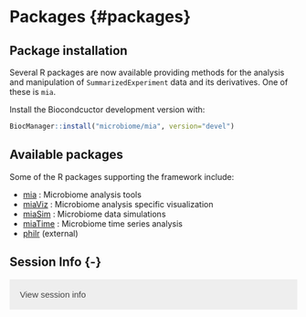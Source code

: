 # Packages {#packages}


<script>
document.addEventListener("click", function (event) {
    if (event.target.classList.contains("rebook-collapse")) {
        event.target.classList.toggle("active");
        var content = event.target.nextElementSibling;
        if (content.style.display === "block") {
            content.style.display = "none";
        } else {
            content.style.display = "block";
        }
    }
})
</script>

<style>
.rebook-collapse {
  background-color: #eee;
  color: #444;
  cursor: pointer;
  padding: 18px;
  width: 100%;
  border: none;
  text-align: left;
  outline: none;
  font-size: 15px;
}

.rebook-content {
  padding: 0 18px;
  display: none;
  overflow: hidden;
  background-color: #f1f1f1;
}
</style>


## Package installation

Several R packages are now available providing methods for the
analysis and manipulation of `SummarizedExperiment` data and its
derivatives. One of these is `mia`.

Install the Biocondcuctor development version with:


```r
BiocManager::install("microbiome/mia", version="devel")
```


## Available packages

Some of the R packages supporting the framework include:

- [mia](microbiome.github.io/mia) : Microbiome analysis tools   
- [miaViz](microbiome.github.io/miaViz) : Microbiome analysis specific visualization
- [miaSim](microbiome.github.io/miaSim) : Microbiome data simulations
- [miaTime](microbiome.github.io/miaTime) : Microbiome time series analysis
- [philr](http://bioconductor.org/packages/devel/bioc/html/philr.html) (external)



## Session Info {-}

<button class="rebook-collapse">View session info</button>
<div class="rebook-content">
```
R version 4.1.1 (2021-08-10)
Platform: x86_64-pc-linux-gnu (64-bit)
Running under: Ubuntu 20.04.3 LTS

Matrix products: default
BLAS/LAPACK: /usr/lib/x86_64-linux-gnu/openblas-pthread/libopenblasp-r0.3.8.so

locale:
 [1] LC_CTYPE=en_US.UTF-8       LC_NUMERIC=C              
 [3] LC_TIME=en_US.UTF-8        LC_COLLATE=en_US.UTF-8    
 [5] LC_MONETARY=en_US.UTF-8    LC_MESSAGES=C             
 [7] LC_PAPER=en_US.UTF-8       LC_NAME=C                 
 [9] LC_ADDRESS=C               LC_TELEPHONE=C            
[11] LC_MEASUREMENT=en_US.UTF-8 LC_IDENTIFICATION=C       

attached base packages:
[1] stats     graphics  grDevices utils     datasets  methods   base     

other attached packages:
[1] BiocStyle_2.21.4 rebook_1.3.1    

loaded via a namespace (and not attached):
 [1] graph_1.71.2        knitr_1.36          magrittr_2.0.1     
 [4] BiocGenerics_0.39.2 R6_2.5.1            rlang_0.4.11       
 [7] fastmap_1.1.0       stringr_1.4.0       tools_4.1.1        
[10] xfun_0.26           jquerylib_0.1.4     htmltools_0.5.2    
[13] CodeDepends_0.6.5   yaml_2.2.1          digest_0.6.28      
[16] bookdown_0.24       dir.expiry_1.1.0    BiocManager_1.30.16
[19] codetools_0.2-18    sass_0.4.0          evaluate_0.14      
[22] rmarkdown_2.11      stringi_1.7.5       compiler_4.1.1     
[25] bslib_0.3.1         filelock_1.0.2      stats4_4.1.1       
[28] XML_3.99-0.8        jsonlite_1.7.2     
```
</div>
